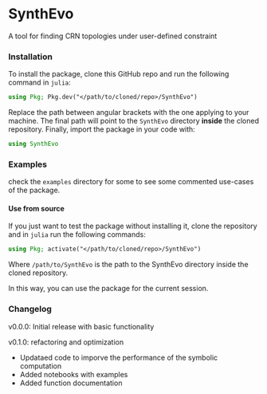 # SynthEvo

A tool for finding CRN topologies under user-defined constraint

### Installation

To install the package, clone this GitHub repo and run the following command in `julia`:

```julia
using Pkg; Pkg.dev("</path/to/cloned/repo>/SynthEvo")
```

Replace the path between angular brackets with the one applying to your machine. The final
path will point to the `SynthEvo` directory **inside** the cloned repository.
Finally, import the package in your code with:

```julia
using SynthEvo
```

### Examples

check the `examples` directory for some to see some commented use-cases of the package.

#### Use from source

If you just want to test the package without installing it, clone the repository and in `julia` run the following commands:

```julia
using Pkg; activate("</path/to/cloned/repo>/SynthEvo")
```

Where `/path/to/SynthEvo` is the path to the SynthEvo directory inside the cloned repository.

In this way, you can use the package for the current session. 

### Changelog

v0.0.0: Initial release with basic functionality

v0.1.0: refactoring and optimization

* Updataed code to imporve the performance of the symbolic computation
* Added notebooks with examples
* Added function documentation 
